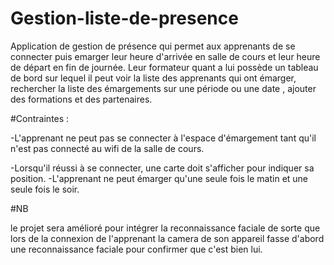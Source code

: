 # Gestion-liste-de-presence

Application de gestion de présence qui permet aux apprenants de se connecter puis emarger leur heure d'arrivée en salle de cours et leur heure de départ en fin de journée. Leur formateur quant a lui possède un tableau de bord sur lequel il peut voir la liste des apprenants qui ont émarger, rechercher la liste des émargements sur une période ou une date , ajouter des formations et des partenaires.

#Contraintes :

-L'apprenant ne peut pas se connecter à l'espace d'émargement tant qu'il n'est pas connecté au wifi de la salle de cours. 

-Lorsqu'il réussi à se connecter, une carte doit s'afficher pour indiquer sa position.
-L'apprenant ne peut émarger qu'une seule fois le matin et une seule fois le soir.

#NB 

le projet sera amélioré pour intégrer la reconnaissance faciale de sorte que lors de la connexion de l'apprenant la camera de son appareil fasse d'abord une reconnaissance faciale pour confirmer que c'est bien lui.
